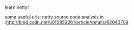 learn netty!


some useful urls:
netty source code analysis in :http://blog.csdn.net/u010853261/article/details/62043709
